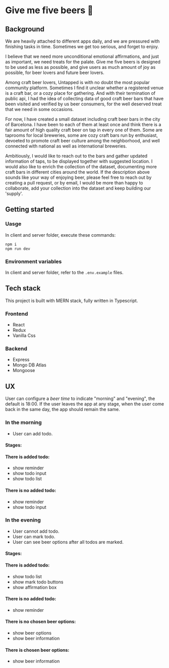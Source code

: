 # Give me five beers 🍻

## Background

We are heavily attached to different apps daily, and we are pressured with finishing tasks in time. Sometimes we get too serious, and forget to enjoy.

I believe that we need more unconditional emotional affirmations, and just as important, we need treats for the palate. Give me five beers is designed to be used as less as possible, and give users as much amount of joy as possible, for beer lovers and future beer lovers.

Among craft beer lovers, Untapped is with no doubt the most popular community platform. Sometimes I find it unclear whether a registered venue is a craft bar, or a cozy place for gathering. And with their termination of public api, I had the idea of collecting data of good craft beer bars that have been visited and verified by us beer consumers, for the well deserved treat that we need in some occasions.

For now, I have created a small dataset including craft beer bars in the city of Barcelona. I have been to each of them at least once and think there is a fair amount of high quality craft beer on tap in every one of them. Some are taprooms for local breweries, some are cozy craft bars run by enthusiast, devoeted to promote craft beer culture among the neighborhood, and well connected with national as well as international breweries.

Ambitiously, I would like to reach out to the bars and gather updated information of taps, to be displayed together with suggested location. I would also like to enrich the collection of the dataset, documenting more craft bars in different cities around the world. If the description above sounds like your way of enjoying beer, please feel free to reach out by creating a pull request, or by email, I would be more than happy to collaborate, add your collection into the dataset and keep building our 'supply'.

## Getting started

### Uasge

In client and server folder, execute these commands:

```
npm i
npm run dev
```

### Environment variables

In client and server folder, refer to the `.env.example` files.

## Tech stack

This project is built with MERN stack, fully written in Typescript.

### Frontend

- React
- Redux
- Vanilla Css

### Backend

- Express
- Mongo DB Atlas
- Mongoose

## UX

User can configure a _beer time_ to indicate "morning" and "evening", the default is 18:00.
If the user leaves the app at any stage, when the user come back in the same day, the app should remain the same.

### In the morning

- User can add todo.

#### Stages:

#### There is added todo:

- show reminder
- show todo input
- show todo list

#### There is no added todo:

- show reminder
- show todo input

### In the evening

- User cannot add todo.
- User can mark todo.
- User can see beer options after all todos are marked.

#### Stages:

#### There is added todo:

- show todo list
- show mark todo buttons
- show affirmation box

#### There is no added todo:

- show reminder

#### There is no chosen beer options:

- show beer options
- show beer information

#### There is chosen beer options:

- show beer information
